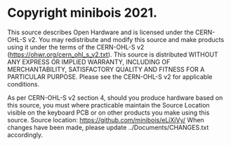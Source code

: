 # Copyright minibois 2021.

This source describes Open Hardware and is licensed under the CERN-OHL-S v2.
You may redistribute and modify this source and make products using it under the terms of the CERN-OHL-S v2 (https://ohwr.org/cern_ohl_s_v2.txt).
This source is distributed WITHOUT ANY EXPRESS OR IMPLIED WARRANTY, INCLUDING OF MERCHANTABILITY, SATISFACTORY QUALITY AND FITNESS FOR A PARTICULAR PURPOSE.
Please see the CERN-OHL-S v2 for applicable conditions.

As per CERN-OHL-S v2 section 4, should you produce hardware based on this source, you must where practicable maintain the Source Location visible on the keyboard PCB or on other products you make using this source.
Source location: https://github.com/minibois/eLiXiVy/
When changes have been made, please update ../Documents/CHANGES.txt accordingly.